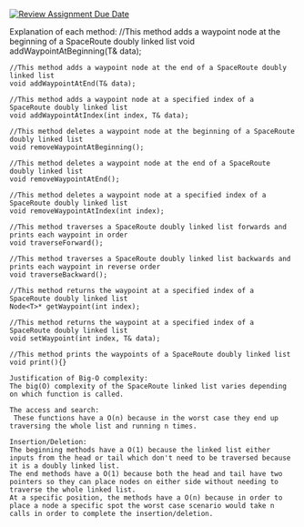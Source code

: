 [![Review Assignment Due Date](https://classroom.github.com/assets/deadline-readme-button-22041afd0340ce965d47ae6ef1cefeee28c7c493a6346c4f15d667ab976d596c.svg)](https://classroom.github.com/a/j-DzvjBA)

Explanation of each method:
    //This method adds a waypoint node at the beginning of a SpaceRoute doubly linked list 
    void addWaypointAtBeginning(T& data);
    
    //This method adds a waypoint node at the end of a SpaceRoute doubly linked list 
    void addWaypointAtEnd(T& data);
    
    //This method adds a waypoint node at a specified index of a SpaceRoute doubly linked list 
    void addWaypointAtIndex(int index, T& data);
    
    //This method deletes a waypoint node at the beginning of a SpaceRoute doubly linked list 
    void removeWaypointAtBeginning();
    
    //This method deletes a waypoint node at the end of a SpaceRoute doubly linked list 
    void removeWaypointAtEnd();
    
    //This method deletes a waypoint node at a specified index of a SpaceRoute doubly linked list 
    void removeWaypointAtIndex(int index);
    
    //This method traverses a SpaceRoute doubly linked list forwards and prints each waypoint in order
    void traverseForward();
    
    //This method traverses a SpaceRoute doubly linked list backwards and prints each waypoint in reverse order
    void traverseBackward();
    
    //This method returns the waypoint at a specified index of a SpaceRoute doubly linked list
    Node<T>* getWaypoint(int index);
    
    //This method returns the waypoint at a specified index of a SpaceRoute doubly linked list
    void setWaypoint(int index, T& data);
    
    //This method prints the waypoints of a SpaceRoute doubly linked list 
    void print(){}
    
    Justification of Big-O complexity:
    The big(O) complexity of the SpaceRoute linked list varies depending on which function is called.
    
    The access and search:
     These functions have a O(n) because in the worst case they end up traversing the whole list and running n times.
    
    Insertion/Deletion: 
    The beginning methods have a O(1) because the linked list either inputs from the head or tail which don't need to be traversed because it is a doubly linked list.
    The end methods have a O(1) because both the head and tail have two pointers so they can place nodes on either side without needing to traverse the whole linked list.
    At a specific position, the methods have a O(n) because in order to place a node a specific spot the worst case scenario would take n calls in order to complete the insertion/deletion.
